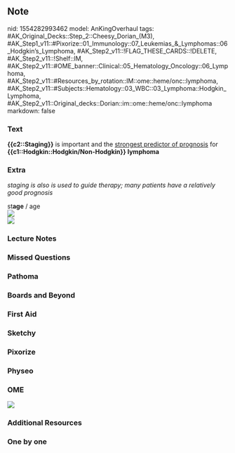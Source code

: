 ## Note
nid: 1554282993462
model: AnKingOverhaul
tags: #AK_Original_Decks::Step_2::Cheesy_Dorian_(M3), #AK_Step1_v11::#Pixorize::01_Immunology::07_Leukemias_&_Lymphomas::06_Hodgkin’s_Lymphoma, #AK_Step2_v11::!FLAG_THESE_CARDS::!DELETE, #AK_Step2_v11::!Shelf::IM, #AK_Step2_v11::#OME_banner::Clinical::05_Hematology_Oncology::06_Lymphoma, #AK_Step2_v11::#Resources_by_rotation::IM::ome::heme/onc::lymphoma, #AK_Step2_v11::#Subjects::Hematology::03_WBC::03_Lymphoma::Hodgkin_Lymphoma, #AK_Step2_v11::Original_decks::Dorian::im::ome::heme/onc::lymphoma
markdown: false

### Text
<div>
  <b>{{c2::Staging}}</b> is important and the <u>strongest
  predictor of prognosis</u> for
  <b>{{c1::Hodgkin::Hodgkin/Non-Hodgkin}} lymphoma</b>
</div>

### Extra
<i>staging is also is used to guide therapy; many patients have a
relatively good prognosis</i>
<div>
  st<b>age</b> / age
</div>
<div><img src="tnm-staging-system-1.jpg"></div>
<div><img src="paste-3236232087732225.jpg"></div>

### Lecture Notes


### Missed Questions


### Pathoma


### Boards and Beyond


### First Aid


### Sketchy


### Pixorize


### Physeo


### OME
<div class="ome-widget">
  <a href=
  "https://onlinemeded.org/spa/hematology-oncology/lymphoma/acquire?ref=anki">
  <img src="_OME_AnkiFlashcards_Lesson_3.png"></a>
</div>

### Additional Resources


### One by one

